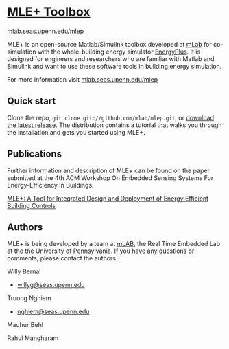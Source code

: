 [MLE+ Toolbox](http://mlab.seas.upenn.edu/mlep) 
=================
[mlab.seas.upenn.edu/mlep](http://mlab.seas.upenn.edu/mlep)

MLE+ is an open-source Matlab/Simulink toolbox developed at [mLab](http://mlab.seas.upenn.edu) for co-simulation with the
whole-building energy simulator [EnergyPlus](http://apps1.eere.energy.gov/buildings/energyplus/). It is designed for engineers
and researchers who are familiar with Matlab and Simulink and want to use
these software tools in building energy simulation.

For more information visit [mlab.seas.upenn.edu/mlep](http://mlab.seas.upenn.edu/mlep)



Quick start
-----------


Clone the repo, `git clone git://github.com/mlab/mlep.git`, or [download the latest release](https://github.com/mlab/mlep/zipball/master).
The distribution contains a tutorial that walks you through the installation and gets you started using MLE+. 


Publications
-----------

Further information and description of MLE+ can be found on the paper submitted at the 4th ACM Workshop On Embedded Sensing
Systems For Energy-Efficiency In Buildings. 

[MLE+: A Tool for Integrated Design and Deployment of Energy Efficient Building Controls](http://repository.upenn.edu/mlab_papers/51)


Authors
-----------

MLE+ is being developed by a team at [mLAB](http://mlab.seas.upenn.edu/), the Real Time Embedded Lab at the the University of Pennsylvania. 
If you have any questions or comments, please contact the authors. 

Willy Bernal 
- willyg@seas.upenn.edu

Truong Nghiem
- nghiem@seas.upenn.edu

Madhur Behl

Rahul Mangharam






